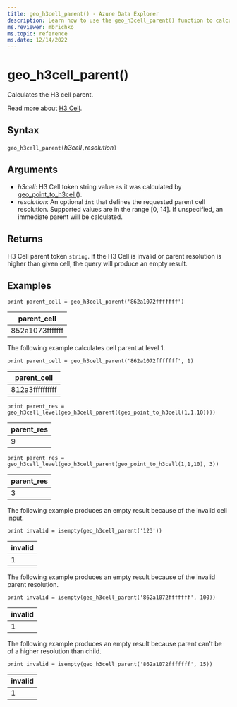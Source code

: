 ```yaml
---
title: geo_h3cell_parent() - Azure Data Explorer
description: Learn how to use the geo_h3cell_parent() function to calculate the H3 cell parent.
ms.reviewer: mbrichko
ms.topic: reference
ms.date: 12/14/2022
---
```

# geo_h3cell_parent()

Calculates the H3 cell parent.

Read more about [H3 Cell](https://eng.uber.com/h3/).

## Syntax

`geo_h3cell_parent(`*h3cell*`,`*resolution*`)`

## Arguments

* *h3cell*: H3 Cell token string value as it was calculated by [geo_point_to_h3cell()](geo-point-to-h3cell-function.md).
* *resolution*: An optional `int` that defines the requested parent cell resolution. Supported values are in the range [0, 14]. If unspecified, an immediate parent will be calculated.

## Returns

H3 Cell parent token `string`. If the H3 Cell is invalid or parent resolution is higher than given cell, the query will produce an empty result.

## Examples

<!-- csl: https://help.kusto.windows.net/Samples -->
```kusto
print parent_cell = geo_h3cell_parent('862a1072fffffff')
```

|parent_cell|
|---|
|852a1073fffffff|

The following example calculates cell parent at level 1.

<!-- csl: https://help.kusto.windows.net/Samples -->
```kusto
print parent_cell = geo_h3cell_parent('862a1072fffffff', 1)
```

|parent_cell|
|---|
|812a3ffffffffff|

<!-- csl: https://help.kusto.windows.net/Samples -->
```kusto
print parent_res = geo_h3cell_level(geo_h3cell_parent((geo_point_to_h3cell(1,1,10))))
```

|parent_res|
|---|
|9|

<!-- csl: https://help.kusto.windows.net/Samples -->
```kusto
print parent_res = geo_h3cell_level(geo_h3cell_parent(geo_point_to_h3cell(1,1,10), 3))
```

|parent_res|
|---|
|3|

The following example produces an empty result because of the invalid cell input.

<!-- csl: net.tcp://localhost/$systemdb -->
```kusto
print invalid = isempty(geo_h3cell_parent('123'))
```

|invalid|
|---|
|1|

The following example produces an empty result because of the invalid parent resolution.

<!-- csl: https://help.kusto.windows.net/Samples -->
```kusto
print invalid = isempty(geo_h3cell_parent('862a1072fffffff', 100))
```

|invalid|
|---|
|1|

The following example produces an empty result because parent can't be of a higher resolution than child.

<!-- csl: https://help.kusto.windows.net/Samples -->
```kusto
print invalid = isempty(geo_h3cell_parent('862a1072fffffff', 15))
```

|invalid|
|---|
|1|
